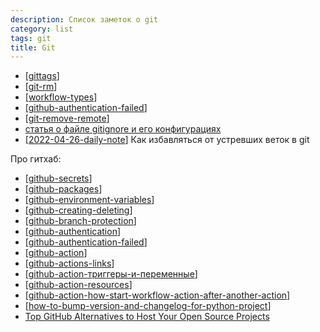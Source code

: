 ```yaml
---
description: Список заметок о git
category: list
tags: git
title: Git
---
```

- [[gittags]]
- [[git-rm]]
- [[workflow-types]]
- [[github-authentication-failed]]
- [[git-remove-remote]]
- [статья о файле gitignore и его конфигурациях](https://tyapk.ru/blog/post/gitignore)
- [[2022-04-26-daily-note]] Как избавляться от устревших веток в git

Про гитхаб:

- [[github-secrets]]
- [[github-packages]]
- [[github-environment-variables]]
- [[github-creating-deleting]]
- [[github-branch-protection]]
- [[github-authentication]]
- [[github-authentication-failed]]
- [[github-action]]
- [[github-actions-links]]
- [[github-action-триггеры-и-переменные]]
- [[github-action-resources]]
- [[github-action-how-start-workflow-action-after-another-action]]
- [[how-to-bump-version-and-changelog-for-python-project]]
- [Top GitHub Alternatives to Host Your Open Source Projects](https://itsfoss.com/github-alternatives/)

[//begin]: # "Autogenerated link references for markdown compatibility"
[gittags]: ../notes/gittags "Организация тегов на git"
[git-rm]: ../notes/git-rm "git-rm"
[workflow-types]: ../notes/workflow-types "Про варианты git workflow"
[github-authentication-failed]: ../notes/github-authentication-failed "Github Authentication Failed"
[git-remove-remote]: ../notes/git-remove-remote "How to remove remote origin from a Git repository"
[2022-04-26-daily-note]: ../posts/2022-04-26-daily-note "git remote stop tracking and replace comma to dot by re"
[github-secrets]: ../notes/github-secrets "Github secrets"
[github-packages]: ../notes/github-packages "Github packages"
[github-environment-variables]: ../notes/github-environment-variables "Github environment variables"
[github-creating-deleting]: ../notes/github-creating-deleting "Githunb creating and deleting of branches"
[github-branch-protection]: ../notes/github-branch-protection "Githunb branch protection"
[github-authentication]: ../notes/github-authentication "Github authentication"
[github-action]: ../notes/github-action "Githunb action"
[github-actions-links]: ../notes/github-actions-links "Ссылка на версию экшена"
[github-action-триггеры-и-переменные]: ../notes/github-action-триггеры-и-переменные "Github action триггеры и переменные - документация и полезные ссылки"
[github-action-resources]: ../notes/github-action-resources "Github actions resources"
[github-action-how-start-workflow-action-after-another-action]: ../notes/github-action-how-start-workflow-action-after-another-action "How start second github action after success first"
[how-to-bump-version-and-changelog-for-python-project]: ../notes/how-to-bump-version-and-changelog-for-python-project "How to bump vershion and changelog for python project"
[//end]: # "Autogenerated link references"